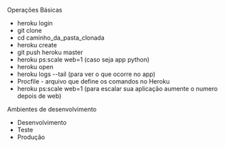 Operações Básicas
- heroku login
- git clone
- cd caminho_da_pasta_clonada
- heroku create
- git push heroku master
- heroku ps:scale web=1 (caso seja app python) 
- heroku open
- heroku logs --tail (para ver o que ocorre no app)
- Procfile - arquivo que define os comandos no Heroku
- heroku ps:scale web=1 (para escalar sua aplicação aumente o numero depois de web)

Ambientes de desenvolvimento
- Desenvolvimento
- Teste
- Produção


